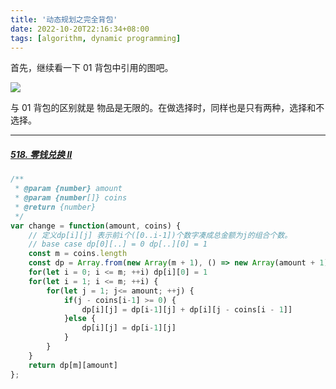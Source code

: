 ```yaml
---
title: '动态规划之完全背包'
date: 2022-10-20T22:16:34+08:00
tags: [algorithm, dynamic programming]
---
```


首先，继续看一下 01 背包中引用的图吧。

![](https://cdn.staticaly.com/gh/yokiizx/picgo@master/img/202210161922324.png)

与 01 背包的区别就是 物品是无限的。在做选择时，同样也是只有两种，选择和不选择。

---

##### [518. 零钱兑换 II](https://leetcode.cn/problems/coin-change-ii/)

```JavaScript
/**
 * @param {number} amount
 * @param {number[]} coins
 * @return {number}
 */
var change = function(amount, coins) {
    // 定义dp[i][j] 表示前i个([0..i-1])个数字凑成总金额为j的组合个数。
    // base case dp[0][..] = 0 dp[..][0] = 1
    const m = coins.length
    const dp = Array.from(new Array(m + 1), () => new Array(amount + 1).fill(0))
    for(let i = 0; i <= m; ++i) dp[i][0] = 1
    for(let i = 1; i <= m; ++i) {
        for(let j = 1; j<= amount; ++j) {
            if(j - coins[i-1] >= 0) {
                dp[i][j] = dp[i-1][j] + dp[i][j - coins[i - 1]]
            }else {
                dp[i][j] = dp[i-1][j]
            }
        }
    }
    return dp[m][amount]
};
```
